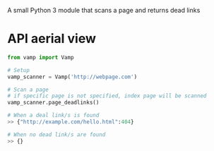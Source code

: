 A small Python 3 module that scans a page and returns dead links

API aerial view
=======

```Python
from vamp import Vamp

# Setup
vamp_scanner = Vamp('http://webpage.com')

# Scan a page
# if specific page is not specified, index page will be scanned
vamp_scanner.page_deadlinks()

# When a deal link/s is found
>> {"http://example.com/hello.html":404}

# When no dead link/s are found
>> {}

```
